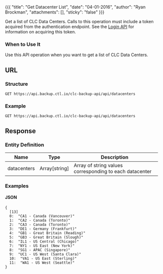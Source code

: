 {{{
  "title": "Get Datacenter List",
  "date": "04-01-2016",
  "author": "Ryan Brockman",
  "attachments": [],
  "sticky": "false"
}}}

Get a list of CLC Data Centers. Calls to this operation must include a token acquired from the authentication endpoint. See the [Login API](../Authentication/login.md) for information on acquiring this token.

### When to Use It

Use this API operation when you want to get a list of CLC Data Centers.

## URL

### Structure

    GET https://api.backup.ctl.io/clc-backup-api/api/datacenters

### Example

    GET https://api.backup.ctl.io/clc-backup-api/api/datacenters


## Response

### Entity Definition

| Name | Type | Description |
| --- | --- | --- |
| datacenters | Array[string] | Array of string values corresponding to each datacenter |


### Examples

#### JSON

    {
      [13]
      0:  "CA1 - Canada (Vancouver)"
      1:  "CA2 - Canada (Toronto)"
      2:  "CA3 - Canada (Toronto)"
      3:  "DE1 - Germany (Frankfurt)"
      4:  "GB1 - Great Britain (Reading)"
      5:  "GB3 - Great Britain (Slough)"
      6:  "IL1 - US Central (Chicago)"
      7:  "NY1 - US East (New York)"
      8:  "SG1 - APAC (Singapore)"
      9:  "UC1 - US West (Santa Clara)"
      10:  "VA1 - US East (Sterling)"
      11:  "WA1 - US West (Seattle)"
    }

